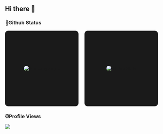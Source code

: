 ## Hi there 👋

### 🦉Github Status

<div style="display: flex; align-items: stretch; gap: 20px;">
  <!-- Most Used Languages -->
  <div style="flex: 1; display: flex; justify-content: center; align-items: center; height: 250px; background: #1a1a1a; border-radius: 10px;">
    <img 
      src="https://github-readme-stats.vercel.app/api/top-langs/?username=HarrryHe&show_icons=true&theme=radical" 
      alt="Top Languages"
      style="max-height: 100%; border-radius: 10px;"
    />
  </div>

  <!-- GitHub Stats -->
  <div style="flex: 1; display: flex; justify-content: center; align-items: center; height: 250px; background: #1a1a1a; border-radius: 10px;">
    <img 
      src="https://github-readme-stats.vercel.app/api?username=HarrryHe&show_icons=true&theme=radical" 
      alt="GitHub Stats"
      style="max-height: 100%; border-radius: 10px;"
    />
  </div>
</div>


### ⏰Profile Views
<img src="https://access-counter.vercel.app/api/counter?name=HarrryHe&length=9" />
